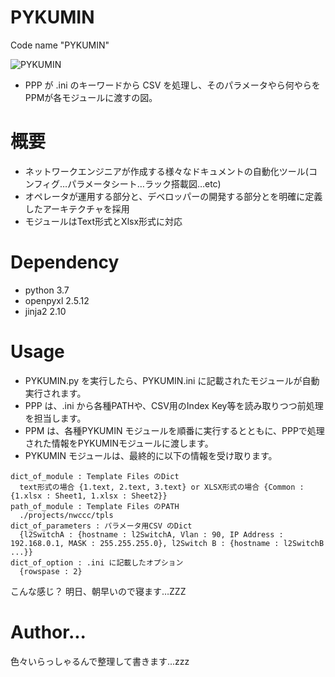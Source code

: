 # PYKUMIN
Code name "PYKUMIN"

![PYKUMIN](https://user-images.githubusercontent.com/26395852/50912580-d348bf00-1475-11e9-90b1-28410120384d.png)

- PPP が .ini のキーワードから CSV を処理し、そのパラメータやら何やらをPPMが各モジュールに渡すの図。

# 概要
- ネットワークエンジニアが作成する様々なドキュメントの自動化ツール(コンフィグ…パラメータシート…ラック搭載図…etc)
- オペレータが運用する部分と、デベロッパーの開発する部分とを明確に定義したアーキテクチャを採用
- モジュールはText形式とXlsx形式に対応

# Dependency
- python 3.7
- openpyxl  2.5.12
- jinja2 2.10

# Usage
- PYKUMIN.py を実行したら、PYKUMIN.ini に記載されたモジュールが自動実行されます。
- PPP は、.ini から各種PATHや、CSV用のIndex Key等を読み取りつつ前処理を担当します。
- PPM は、各種PYKUMIN モジュールを順番に実行するとともに、PPPで処理された情報をPYKUMINモジュールに渡します。
- PYKUMIN モジュールは、最終的に以下の情報を受け取ります。

```
dict_of_module : Template Files のDict
  text形式の場合 {1.text, 2.text, 3.text} or XLSX形式の場合 {Common : {1.xlsx : Sheet1, 1.xlsx : Sheet2}} 
path_of_module : Template Files のPATH
  ./projects/nwccc/tpls
dict_of_parameters : パラメータ用CSV のDict
  {l2SwitchA : {hostname : l2SwitchA, Vlan : 90, IP Address : 192.168.0.1, MASK : 255.255.255.0}, l2Switch B : {hostname : l2SwitchB ...}}
dict_of_option : .ini に記載したオプション
  {rowspase : 2}
```

こんな感じ？
明日、朝早いので寝ます…ZZZ

# Author...
色々いらっしゃるんで整理して書きます...zzz
